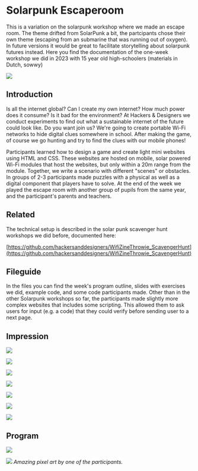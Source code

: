 # Solarpunk Escaperoom

This is a variation on the solarpunk workshop where we made an escape room. The theme drifted from SolarPunk a bit, the partcipants chose their own theme (escaping from an submarine that was running out of oxygen). In future versions it would be great to facilitate storytelling about solarpunk futures instead. Here you find the documentation of the one-week workshop we did in 2023 with 15 year old high-schoolers (materials in Dutch, sowwy)

![](./images/spel1.png)

## Introduction

Is all the internet global? Can I create my own internet? How much power does it consume? Is it bad for the environment? At
Hackers & Designers we conduct experiments to find out what a sustainable internet of the future could look like. Do you want
join us? We're going to create portable Wi-Fi networks to hide digital clues somewhere in school. After making the
game, of course we go hunting and try to find the clues with our mobile phones!

Participants learned how to design a game and create light mini websites using HTML and CSS. These websites are hosted on mobile, solar powered Wi-Fi modules that host the websites, but only within a 20m range from the module. Together, we write a scenario with different "scenes" or obstacles. In groups of 2-3 participants made puzzles with a physical as well as a digital component that players have to solve. At the end of the week we played the escape room with another group of pupils from the same year, and the participant's parents and teachers. 

## Related

The technical setup is described in the solar punk scavenger hunt workshops we did before, documented here: 

[https://github.com/hackersanddesigners/WifiZineThrowie_ScavengerHunt](https://github.com/hackersanddesigners/WifiZineThrowie_ScavengerHunt)


## Fileguide

In the files you can find the week's program outline, slides with exercises we did, example code, and some code participants made. Other than in the other Solarpunk workshops so far, the participants made slightly more complex websites that includes some scripting. This allowed them to ask users for input (e.g. a code) that they could verify before sending user to a next page. 


## Impression

![](./images/spel2.png)

![](./images/escape1.jpeg)

![](./images/escape3.jpeg)

![](./images/escape8.JPG)

![](./images/escape2.jpeg)

![](./images/escape9.JPG)

![](./images/escape7.JPG)


## Program

![](./images/programma.png)

![](./images/zeewier.gif) *Amazing pixel art by one of the participants.*


